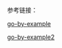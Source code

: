 参考链接：

[go-by-example](https://gobyexample-cn.github.io/hello-world)

[go-by-example2](https://learnku.com/docs/gobyexample/2020/methods/6270)


